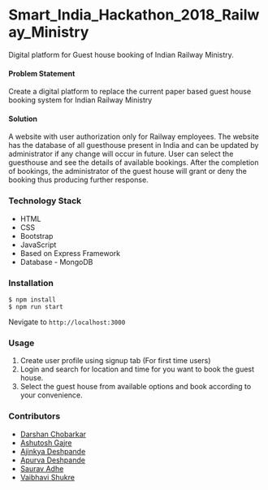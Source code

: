 # Smart_India_Hackathon_2018_Railway_Ministry
  Digital platform for Guest house booking of Indian Railway Ministry.  
  #### Problem Statement
  Create a digital platform to replace the current paper based guest house booking system for Indian Railway Ministry  
  #### Solution  
  A website with user authorization only for Railway employees. The website has the database of all guesthouse present in India and can be updated by administrator if any change will occur in future. User can select the guesthouse and see the details of available bookings. After the completion of bookings, the administrator of the guest house will grant or deny the booking thus producing further response. 
    
  
### Technology Stack
 * HTML  
 * CSS  
 * Bootstrap  
 * JavaScript  
 * Based on Express Framework
 * Database - MongoDB
  
### Installation
    $ npm install
    $ npm run start
  
  Nevigate to `http://localhost:3000`  
  
### Usage
  1. Create user profile using signup tab (For first time users)
  2. Login and search for location and time for you want to book the guest house.
  3. Select the guest house from available options and book according to your convenience.

### Contributors  
* [Darshan Chobarkar](www.linkedin.com/in/dchobarkar)
* [Ashutosh Gajre](https://github.com/codash98)
* [Ajinkya Deshpande](https://github.com/ajinkya1802)
* [Apurva Deshpande](https://github.com/Apurvasd5)
* [Saurav Adhe](https://github.com/saurava02)
* [Vaibhavi Shukre]()
